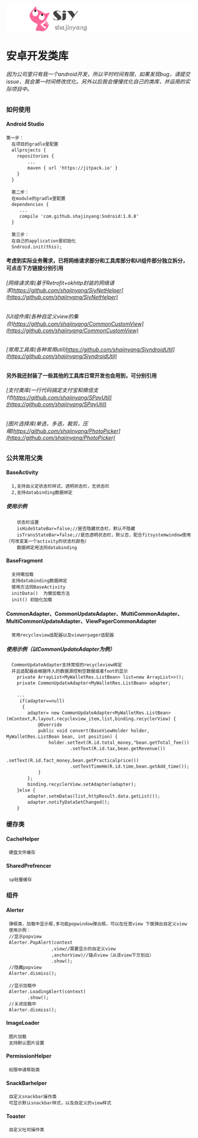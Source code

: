 
![](sjylogo.png)
# 安卓开发类库
###### 因为公司里只有我一个android开发，所以平时时间有限，如果发现bug，请提交issue，我会第一时间修改优化。另外以后我会慢慢优化自己的类库，并运用的实际项目中。

### 如何使用

#### Android Studio
    第一步：
      在项目的gradle里配置
      allprojects {
        repositories {
            ...
            maven { url 'https://jitpack.io' }
        }
      }

      第二步：
      在module的gradle里配置
      dependencies {
         ...
      	 compile 'com.github.shajinyang:Sndroid:1.0.8'
      }

      第三步：
      在自己的application里初始化
      Sndroid.init(this);

####  考虑到实际业务需求，已将网络请求部分和工具库部分和UI组件部分独立拆分，可点击下方链接分别引用
###### [网络请求库(基于Retrofit+okhttp封装的网络请求)https://github.com/shajinyang/SjyNetHelper](https://github.com/shajinyang/SjyNetHelper)
###### [UI组件库(各种自定义view的集合)https://github.com/shajinyang/CommonCustomView](https://github.com/shajinyang/CommonCustomView)
###### [常用工具库(各种常用util)https://github.com/shajinyang/SjyndroidUtil](https://github.com/shajinyang/SjyndroidUtil)

#### 另外我还封装了一些其他的工具库日常开发也会用到，可分别引用
###### [支付类库(一行代码搞定支付宝和微信支付)https://github.com/shajinyang/SPayUtil](https://github.com/shajinyang/SPayUtil)
###### [图片选择库(单选，多选，裁剪，压缩)https://github.com/shajinyang/PhotoPicker](https://github.com/shajinyang/PhotoPicker)


### 公共常用父类
####  BaseActivity
      1,支持自义定状态栏样式，透明状态栏，无状态栏
      2,支持databinding数据绑定
##### 使用示例
        状态栏设置
        isHideStateBar=false;//是否隐藏状态栏，默认不隐藏
        isTransStateBar=false;//是否透明状态栏，默认否，配合fitsystemwindow使用（可改变某一个activity的状态栏颜色）
        数据绑定用法同databinding

#### BaseFragment
      支持懒加载
      支持databinding数据绑定
      使用方法同BaseActivity
      initData()  为懒加载方法
      init() 初始化加载

#### CommonAdapter、CommonUpdateAdapter、MultiCommonAdapter、MultiCommonUpdateAdapter、ViewPagerCommonAdapter
      常用recycleview适配器以及viewerpager适配器

##### 使用示例（以CommonUpdateAdapter为例）
      CommonUpdateAdapter支持常规的recycleview绑定
      并且适配器会根据传入的数据源控制空数据或者foot的显示
        private ArrayList<MyWalletRes.ListBean> list=new ArrayList<>();
        private CommonUpdateAdapter<MyWalletRes.ListBean> adapter;

        ...
         if(adapter==null)
          {
            adapter= new CommonUpdateAdapter<MyWalletRes.ListBean>(mContext,R.layout.recycleview_item,list,binding.recyclerView) {
                @Override
                public void convert(BaseViewHolder holder, MyWalletRes.ListBean bean, int position) {
                    holder.setText(R.id.total_money,"bean.getTotal_fee())
                            .setText(R.id.tax,bean.getRevenue())
                            .setText(R.id.fact_money,bean.getPracticalprice())
                            .setTextTimeHm(R.id.time,bean.getAdd_time());
                }
            };
            binding.recyclerView.setAdapter(adapter);
        }else {
            adapter.setmDatas(list,httpResult.data.getList());
            adapter.notifyDataSetChanged();
        }

### 缓存类
#### CacheHelper
     硬盘文件缓存

#### SharedPrefrencer
     sp轻量缓存

### 组件
#### Alerter
     弹框类，加载中显示框,多功能popwindow弹出框，可以在任意view 下面弹出自定义view
     使用示例：
     //显示popview
     Alerter.PopAlert(context
                     ,view//需要显示的自定义view
                     ,anchorView)//锚点view（从该view下方划出）
                     .show();
     //隐藏popview
     Alerter.dismiss();

     //显示加载中
     Alerter.LoadingAlert(context)
            .show();
     //关闭加载中
     Alerter.dismiss();



#### ImageLoader
     图片加载
     支持默认图片设置

#### PermissionHelper
     权限申请帮助类

#### SnackBarhelper
     自定义snackbar操作类
     可显示默认snackbar样式，以及自定义的view样式

#### Toaster
     自定义吐司操作类















